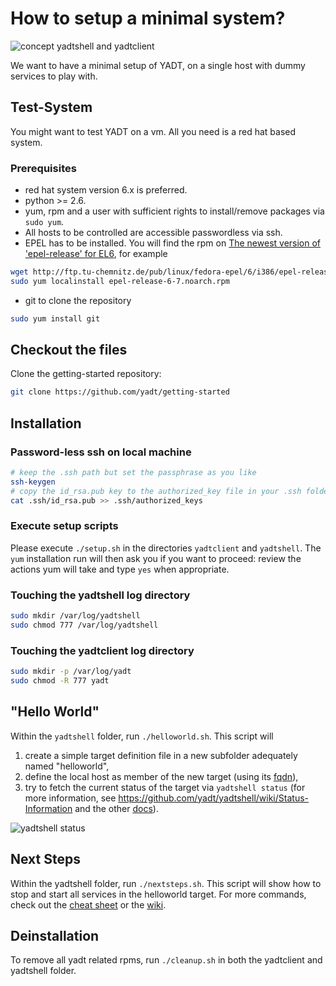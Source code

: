 # How to setup a minimal system?

![concept yadtshell and yadtclient](https://raw.github.com/yadt/getting-started/master/images/yadtshell_to_yadtclient.png)

We want to have a minimal setup of YADT, on a single host with dummy services to play with.

## Test-System
You might want to test YADT on a vm. All you need is a red hat based system.

### Prerequisites
* red hat system version 6.x is preferred.
* python >= 2.6.
* yum, rpm and a user with sufficient rights to install/remove packages via `sudo yum`.
* All hosts to be controlled are accessible passwordless via ssh.
* EPEL has to be installed. You will find the rpm on [The newest version of 'epel-release' for EL6](http://download.fedoraproject.org/pub/epel/6/i386/repoview/epel-release.html), for example

```bash
wget http://ftp.tu-chemnitz.de/pub/linux/fedora-epel/6/i386/epel-release-6-7.noarch.rpm
sudo yum localinstall epel-release-6-7.noarch.rpm
```

* git to clone the repository

```bash
sudo yum install git
```

## Checkout the files

Clone the getting-started repository:

```bash
git clone https://github.com/yadt/getting-started
```

## Installation

### Password-less ssh on local machine
```bash
# keep the .ssh path but set the passphrase as you like
ssh-keygen
# copy the id_rsa.pub key to the authorized_key file in your .ssh folder (home directory)
cat .ssh/id_rsa.pub >> .ssh/authorized_keys
```

### Execute setup scripts

Please execute `./setup.sh` in the directories `yadtclient` and `yadtshell`.
The `yum` installation run will then ask you if you want to proceed:
review the actions yum will take and type `yes` when appropriate.

### Touching the yadtshell log directory

```bash
sudo mkdir /var/log/yadtshell
sudo chmod 777 /var/log/yadtshell
```

### Touching the yadtclient log directory
```bash
sudo mkdir -p /var/log/yadt
sudo chmod -R 777 yadt
```

## "Hello World"

Within the `yadtshell` folder, run `./helloworld.sh`.
This script will

1. create a simple target definition file in a new subfolder adequately named "helloworld",
2. define the local host as member of the new target (using its [fqdn](http://en.wikipedia.org/wiki/Fully_qualified_domain_name)), 
3. try to fetch the current status of the target via `yadtshell status` (for more information, see
https://github.com/yadt/yadtshell/wiki/Status-Information and the other [docs](https://github.com/yadt/yadtshell/wiki)).

![yadtshell status](https://raw.github.com/yadt/getting-started/master/images/yadtshell_status.png)



## Next Steps
Within the yadtshell folder, run `./nextsteps.sh`.
This script will show how to stop and start all services in the helloworld target.
For more commands, check out the [cheat sheet](https://github.com/yadt/cheatsheet/downloads) or the [wiki](https://github.com/yadt/yadtshell/wiki).

## Deinstallation
To remove all yadt related rpms, run `./cleanup.sh` in both the yadtclient and yadtshell folder.